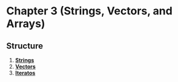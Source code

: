 # Chapter 3 (Strings, Vectors, and Arrays)

## Structure
1. [**Strings**](./src/strings.cpp)
2. [**Vectors**](./src/vectors.cpp)
3. [**Iteratos**](./src/iterators.cpp)
